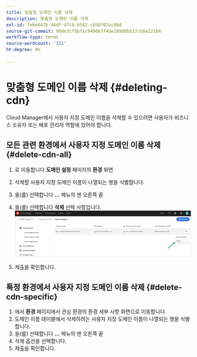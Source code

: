 ```yaml
---
title: 맞춤형 도메인 이름 삭제
description: 맞춤형 도메인 이름 삭제
exl-id: febe647b-46df-47cb-b542-c05bf03ac88d
source-git-commit: 90de3cf9bf1c949667f4de109d0b517c6be22184
workflow-type: tm+mt
source-wordcount: '151'
ht-degree: 9%

---
```


# 맞춤형 도메인 이름 삭제 {#deleting-cdn}

Cloud Manager에서 사용자 지정 도메인 이름을 삭제할 수 있으려면 사용자가 비즈니스 소유자 또는 배포 관리자 역할에 있어야 합니다.

## 모든 관련 환경에서 사용자 지정 도메인 이름 삭제 {#delete-cdn-all}

1. 로 이동합니다 **도메인 설정** 페이지의 **환경** 화면.

1. 삭제할 사용자 지정 도메인 이름이 나열되는 행을 식별합니다.

1. 을(를) 선택합니다 **...** 메뉴의 맨 오른쪽 끝

1. 을(를) 선택합니다 **삭제** 선택 사항입니다.
   ![](/help/implementing/cloud-manager/assets/cdn/cdn-delete.png)

1. 제출을 확인합니다.


## 특정 환경에서 사용자 지정 도메인 이름 삭제 {#delete-cdn-specific}

1. 에서 **환경** 페이지에서 관심 환경의 환경 세부 사항 화면으로 이동합니다.
1. 도메인 이름 테이블에서 삭제하려는 사용자 지정 도메인 이름이 나열되는 행을 식별합니다.
1. 을(를) 선택합니다 **...** 메뉴의 맨 오른쪽 끝
1. 삭제 옵션을 선택합니다.
1. 제출을 확인합니다.

